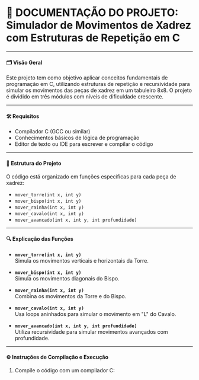 
# 📘 DOCUMENTAÇÃO DO PROJETO: Simulador de Movimentos de Xadrez com Estruturas de Repetição em C

---

#### 🗂️ Visão Geral

Este projeto tem como objetivo aplicar conceitos fundamentais de programação em C, utilizando estruturas de repetição e recursividade para simular os movimentos das peças de xadrez em um tabuleiro 8x8. O projeto é dividido em três módulos com níveis de dificuldade crescente.

---

#### 🛠️ Requisitos

- Compilador C (GCC ou similar)
- Conhecimentos básicos de lógica de programação
- Editor de texto ou IDE para escrever e compilar o código

---

#### 📂 Estrutura do Projeto

O código está organizado em funções específicas para cada peça de xadrez:

- `mover_torre(int x, int y)`
- `mover_bispo(int x, int y)`
- `mover_rainha(int x, int y)`
- `mover_cavalo(int x, int y)`
- `mover_avancado(int x, int y, int profundidade)`

---

#### 🔍 Explicação das Funções

- **`mover_torre(int x, int y)`**  
  Simula os movimentos verticais e horizontais da Torre.

- **`mover_bispo(int x, int y)`**  
  Simula os movimentos diagonais do Bispo.

- **`mover_rainha(int x, int y)`**  
  Combina os movimentos da Torre e do Bispo.

- **`mover_cavalo(int x, int y)`**  
  Usa loops aninhados para simular o movimento em "L" do Cavalo.

- **`mover_avancado(int x, int y, int profundidade)`**  
  Utiliza recursividade para simular movimentos avançados com profundidade.

---

#### ⚙️ Instruções de Compilação e Execução

1. Compile o código com um compilador C:
